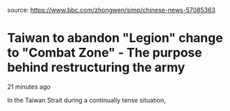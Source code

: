 source: https://www.bbc.com/zhongwen/simp/chinese-news-57085363

# Taiwan to abandon "Legion" change to "Combat Zone" - The purpose behind restructuring the army

21 minutes ago

In the Taiwan Strait during a continually tense situation,